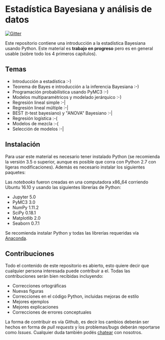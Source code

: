 # Estadística Bayesiana y análisis de datos


[![Gitter](https://badges.gitter.im/Join%20Chat.svg)](https://gitter.im/an%C3%A1lisis_bayesiano_de_datos/Lobby?utm_source=badge&utm_medium=badge&utm_campaign=pr-badge&utm_content=badge)


Este repositorio contiene una introducción a la estadística Bayesiana usando Python. Este material es **trabajo en progreso** pero es en general usable (sobre todo los 4 primeros capítulos).

## Temas

* Introducción a estadística :-)
* Teorema de Bayes e introducción a la inferencia Bayesiana :-)
* Programación probabilística usando PyMC3 :-)
* Modelos multiparamétricos y modelado jerárquico :-)
* Regresión lineal simple :-|
* Regresión lineal múltiple :-|
* BEST (t-test bayesiano) y "ANOVA" Bayesiano :-|
* Regresión logística :-(
* Modelos de mezcla :-(
* Selección de modelos :-|

  
## Instalación
Para usar este material es necesario tener instalado Python (se recomienda la versión 3.5 o superior, aunque es posible que corra con Python 2.7 con ligeras modificaciones). Además es necesario instalar los siguientes paquetes:

Las _notebooks_ fueron creadas en una computadora x86_64 corriendo Ubuntu 16.10 y usando las siguientes librerías de Python:

* Jupyter 5.0
* PyMC3 3.0
* NumPy 1.11.2
* SciPy 0.18.1
* Matplotlib 2.0
* Seaborn 0.7.1


Se recomienda instalar Python y todas las librerías requeridas vía [Anaconda](https://www.continuum.io/downloads).


## Contribuciones
Todo el contenido de este repositorio es abierto, esto quiere decir que cualquier persona interesada puede contribuir a el. Todas las contribuciones serán bien recibidas incluyendo:

* Correcciones ortográficas
* Nuevas figuras
* Correcciones en el código Python, incluidas mejoras de estilo
* Mejores ejemplos
* Mejores explicaciones 
* Correcciones de errores conceptuales

La forma de contribuir es vía Github, es decir los cambios deberán ser hechos en forma de _pull requests_ y los problemas/bugs deberán reportarse como _Issues_. Cualquier duda también podés [chatear](https://gitter.im/an%C3%A1lisis_bayesiano_de_datos/Lobby) con nosotros.

